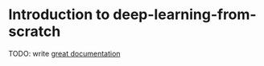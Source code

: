 # Introduction to deep-learning-from-scratch

TODO: write [great documentation](http://jacobian.org/writing/what-to-write/)
